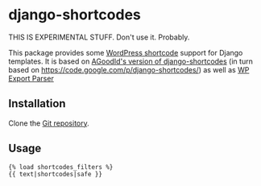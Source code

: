# django-shortcodes

THIS IS EXPERIMENTAL STUFF. Don't use it. Probably.

This package provides some [WordPress
shortcode](http://en.support.wordpress.com/shortcodes/) support for Django
templates. It is based on [AGoodId's version of django-shortcodes](https://github.com/AGoodId/django-shortcodes) (in turn based on https://code.google.com/p/django-shortcodes/) as well as [WP Export Parser](https://github.com/RealGeeks/wp_export_parser)

## Installation

Clone the [Git repository](https://github.com/emilbjorklund/django-shortcodes).

## Usage

    {% load shortcodes_filters %}
    {{ text|shortcodes|safe }}
